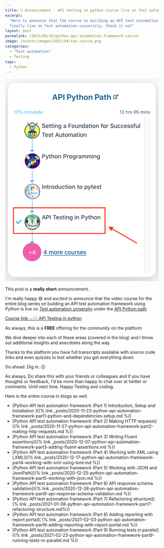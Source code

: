 ```yaml
---
title: 🎉 Announcement - API testing in python course live on Test automation university
excerpt:
  "Here to announce that the course on building an API test automation framework using Python is
  finally live on Test automation university. Check it out"
layout: post
permalink: /2021/04/16/python-api-automation-framework-course
image: /assets/images/2021/04/tau-course.png
categories:
  - "Test automation"
  - Testing
tags:
  - Python
---
```


![TAU course header](/assets/images/2021/04/tau-course.png)

This post is a **really short** announcement.

I'm really happy 😄 and excited to announce that the video course for the entire blog series on
building an API test automation framework using Python is live on
[Test automation university](https://testautomationu.applitools.com) under the
[API Python path](https://testautomationu.applitools.com/learningpaths.html?id=api-python-path)

[Course link: 👉🏼 API Testing in python](https://testautomationu.applitools.com/python-api-testing/)

As always, this is a **FREE** offering for the community on the platform

We dive deeper into each of these areas (covered in the blog) and I throw out additional insights
and anecdotes along the way

Thanks to the platform you have full transcripts available with source code links and even quizzes
to test whether you got everything down

Go ahead. Dig in. 😉

As always, Do share this with your friends or colleagues and if you have thoughts or feedback, I'd
be more than happy to chat over at twitter or comments. Until next time. Happy Testing and coding.

Here is the entire course in blogs as well.

- [Python API test automation framework (Part 1) Introduction, Setup and Installation ]({% link
  _posts/2020-11-23-python-api-automation-framework-part1-python-and-dependencies-setup.md %})
- [Python API test automation framework (Part 2) Making HTTP requests]({% link
  _posts/2020-11-27-python-api-automation-framework-part2-making-http-requests.md %})
- [Python API test automation framework (Part 3) Writing Fluent assertions]({% link
  _posts/2020-12-07-python-api-automation-framework-part3-adding-fluent-assertions.md %})
- [Python API test automation framework (Part 4) Working with XML using LXML]({% link
  _posts/2020-12-17-python-api-automation-framework-part4-working-with-xml-using-lxml.md %})
- [Python API test automation framework (Part 5) Working with JSON and JsonPath]({% link
  _posts/2020-12-25-python-api-automation-framework-part5-working-with-json.md %})
- [Python API test automation framework (Part 6) API response schema validation]({% link
  _posts/2020-12-28-python-api-automation-framework-part6-api-response-schema-validation.md %})
- [Python API test automation framework (Part 7) Refactoring structure](
  {% link _posts/2021-01-08-python-api-automation-framework-part7-refactoring-structure.md%})
- [Python API test automation framework (Part 8) Adding reporting with report portal](
  {% link _posts/2021-02-03-python-api-automation-framework-part8-adding-reporting-with-report-portal.md %})
- [Python API test automation framework (Part 9) Running tests in parallel]({% link
  _posts/2021-02-23-python-api-automation-framework-part9-running-tests-in-parallel.md %})
